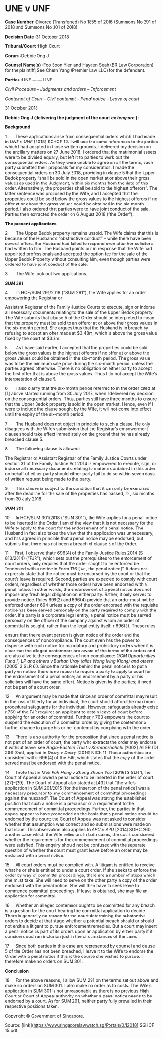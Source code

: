 # UNE v UNF 



**Case Number** :Divorce (Transferred) No 1855 of 2016 (Summons No 291 of 2018 and Summons No 301 of 2018) 

**Decision Date** :31 October 2018 

**Tribunal/Court** :High Court 

**Coram** :Debbie Ong J 

**Counsel Name(s)** :Foo Soon Yien and Hayden Seah (BR Law Corporation) for the plaintiff; See Chern Yang (Premier Law LLC) for the defendant. 

**Parties** :UNE — — UNF 

_Civil Procedure_ – _Judgments and orders_ – _Enforcement_ 

_Contempt of Court_ – _Civil contempt_ – _Penal notice_ – _Leave of court_ 

31 October 2018 

**Debbie Ong J (delivering the judgment of the court** **_ex tempore_** **):** 

**Background** 

1       These applications arise from consequential orders which I had made in _UNE v UNF_ [2018] SGHCF 12. I will use the same references to the parties which I had adopted in those written grounds. I delivered my decision on the ancillary matters on 27 June 2018. I ordered that the matrimonial assets were to be divided equally, but left it to parties to work out the consequential orders. As they were unable to agree on all the terms, each party submitted their proposals for my consideration. I made the consequential orders on 30 July 2018, providing in clause 5 that the Upper Bedok property “shall be sold in the open market at or above their gross values as used in the Judgment, within six months from the date of this order. Alternatively, the properties shall be sold to the highest offerors”. The latter sentence was proposed by the Wife, and I accepted that the properties could be sold below the gross values to the highest offerors if no offer at or above the gross values could be obtained in the six-month period. I also ordered that parties were to have joint conduct of the sale. Parties then extracted the order on 6 August 2018 (“the Order”). 

**The present applications** 

2       The Upper Bedok property remains unsold. The Wife claims that this is because of the Husband’s “obstructive conduct” – while there have been several offers, the Husband had failed to respond even after her solicitors had written to him. The Husband points out in response that the Wife had appointed professionals and accepted the option fee for the sale of the Upper Bedok Property without consulting him, even though parties were ordered to have joint conduct of the sale. 

3       The Wife took out two applications. 

**_SUM 291_** 

4       In HCF/SUM 291/2018 (“SUM 291”), the Wife applies for an order empowering the Registrar or 


Assistant Registrar of the Family Justice Courts to execute, sign or indorse all necessary documents relating to the sale of the Upper Bedok property. The Wife submits that clause 5 of the Order should be interpreted to mean that the property must be sold to an offeror at or above their gross values in the six-month period. She argues thus that the Husband is in breach by refusing to accept an offer made at $3.48m, which is above the gross value fixed by the court at $3.3m. 

5       As I have said earlier, I accepted that the properties could be sold below the gross values to the highest offerors if no offer at or above the gross values could be obtained in the six-month period. The gross value was to be the minimum sale price during the six-month period, unless the parties agreed otherwise. There is no obligation on either party to accept the first offer that is above the gross values. Thus I do not accept the Wife’s interpretation of clause 5. 

6       I also clarify that the six-month period referred to in the order cited at [1] above started running from 30 July 2018, when I delivered my decision on the consequential orders. Thus, parties still have three months to ensure that the Upper Bedok property is sold in the open market. Hence, even if I were to include the clause sought by the Wife, it will not come into effect until the expiry of the six-month period. 

7       The Husband does not object in principle to such a clause. He only disagrees with the Wife’s submission that the Registrar’s empowerment clause should take effect immediately on the ground that he has already breached clause 5. 

8       The following clause is allowed: 

 The Registrar or Assistant Registrar of the Family Justice Courts under section 31 of the Family Justice Act 2014 is empowered to execute, sign, or indorse all necessary documents relating to matters contained in this order on behalf of either party should either party fail to do so within seven days of written request being made to the party. 

9       This clause is subject to the condition that it can only be exercised after the deadline for the sale of the properties has passed, _ie_ , six months from 30 July 2018. 

**_SUM 301_** 

10     In HCF/SUM 301/2018 (“SUM 301”), the Wife applies for a penal notice to be inserted in the Order. I am of the view that it is not necessary for the Wife to apply to the court for the endorsement of a penal notice. The Husband in fact also takes the view that the application was unnecessary, and has agreed in principle that a penal notice may be endorsed, but submits that there has not been a breach of clause 5 of the Order. 

11     First, I observe that r 696(4) of the Family Justice Rules 2014 (S 813/2014) (“FJR”), which sets out the prerequisites to the enforcement of court orders, only requires that the order sought to be enforced be “endorsed with a notice in Form 136 [ _ie_ , the penal notice]”. It does not expressly state that the notice must be endorsed by the court or that the court’s leave is required. Second, parties are expected to comply with court orders, regardless of whether those orders have been endorsed with a penal notice. In other words, the endorsement of a penal notice does not impose any fresh legal obligation on either party. Rather, it only serves to provide notice. Rules 696(2) and 696(4) provide that an order must not be enforced under r 694 unless a copy of the order endorsed with the requisite notice has been served personally on the party required to comply with the order. If a party is a corporate legal entity, a penal notice must be served personally on the officer of the company against whom an order of committal is sought, rather than the legal entity itself: r 696(3). These rules 


ensure that the relevant person is given notice of the order and the consequences of noncompliance. The court even has the power to dispense with such notice for mandatory and prohibitory orders when it is clear that the alleged contemnors are aware of the terms of the orders and are also alive to the consequences of non-compliance: _OCM Opportunities Fund II, LP and others v Burhan Uray (alias Wong Ming Kiong) and others_ <span class="citation">[2005] 3 SLR 60</span>. Since the rationale behind the penal notice is to put a party on notice, there is no reason to require a party to apply to court for the endorsement of a penal notice; an endorsement by a party or his solicitors will have the same effect. Notice is given by the parties; it need not be part of a court order. 

12     An argument may be made that since an order of committal may result in the loss of liberty for an individual, the court should afford the maximum procedural safeguards for the individual. However, safeguards already exist: r 759 of the FJR requires an applicant to obtain leave of court before applying for an order of committal. Further, r 763 empowers the court to suspend the execution of a committal order by giving the contemnor a further chance to purge his or her contempt by complying with the order. 

13     There is also authority for the proposition that since a penal notice is not part of an order of court, the party who extracts the order may endorse it without leave: see _Anglo-Eastern Trust v Kermanshahchi_ [2002] All ER (D) 296 (Oct), applied in _Deery v Deery_ [2016] NICh 11. These authorities are consistent with r 696(4) of the FJR, which states that the _copy_ of the order served must be endorsed with the penal notice. 

14     I note that in _Mok Kah Hong v Zheng Zhuan Yao_ <span class="citation">[2016] 3 SLR 1</span>, the Court of Appeal allowed a penal notice to be inserted in the order of court: [27]–[29]. The Court of Appeal also stated at [43] that “the wife’s application in SUM 201/2015 [for the insertion of the penal notice] was a necessary precursor to any commencement of committal proceedings against the husband”. The Court of Appeal was stating the established position that such a notice is a precursor or a requirement to the commencement of committal proceedings. Further, the parties in that appeal appear to have proceeded on the basis that a penal notice should be endorsed by the court; the Court of Appeal was not asked to consider whether that assumption was correct and no submissions were made on that issue. This observation also applies to _APC v APD_ <span class="citation">[2014] SGHC 260</span>, another case which the Wife relies on. In both cases, the court considered whether the requirements for the commencement of committal proceedings were satisfied. This enquiry should not be confused with the separate question of whether the court must grant leave before an order may be endorsed with a penal notice. 

15     All court orders must be complied with. A litigant is entitled to receive what he or she is entitled to under a court order. If she seeks to enforce the order by way of committal proceedings, there are a number of steps which she must take. She will need to serve on the other party a copy of the order endorsed with the penal notice. She will then have to seek leave to commence committal proceedings. If leave is obtained, she may file an application for committal. 

16     Whether an alleged contemnor ought to be committed for any breach is a question for the court hearing the committal application to decide. There is generally no reason for the court determining the substantive orders to decide at that stage whether a potential breach should or should not entitle a litigant to pursue enforcement remedies. But a court may insert a penal notice as part of its orders upon an application by either party if it considers such an inclusion just in the circumstances of the case. 

17     Since both parties in this case are represented by counsel and clause 5 of the Order has not been breached, I leave it to the Wife to endorse the Order with a penal notice if this is the course she wishes to pursue. I therefore make no orders on SUM 301. 


**Conclusion** 

18     For the above reasons, I allow SUM 291 on the terms set out above and make no orders on SUM 301. I also make no order as to costs. The Wife’s application in SUM 301 is not unreasonable as there is no previous High Court or Court of Appeal authority on whether a penal notice needs to be endorsed by a court. As for SUM 291, neither party fully prevailed in their respective positions taken. 

 Copyright © Government of Singapore. 


Source: [link](https://www.singaporelawwatch.sg/Portals/0/[2018] SGHCF 15.pdf)
